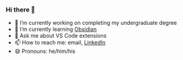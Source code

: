 ### Hi there 👋

- 🔭 I’m currently working on completing my undergraduate degree
- 🌱 I’m currently learning [Obsidian](https://obsidian.md/)
- 💬 Ask me about VS Code extensions
- 📫 How to reach me: email, [LinkedIn](https://www.linkedin.com/in/david-thompson-sfwr/)
- 😄 Pronouns: he/him/his

<!--
**datho7561/datho7561** is a ✨ _special_ ✨ repository because its `README.md` (this file) appears on your GitHub profile.

Here are some ideas to get you started:

- 🔭 I’m currently working on ...
- 🌱 I’m currently learning ...
- 👯 I’m looking to collaborate on ...
- 🤔 I’m looking for help with ...
- 💬 Ask me about ...
- 📫 How to reach me: ...
- 😄 Pronouns: ...
- ⚡ Fun fact: ...
-->
